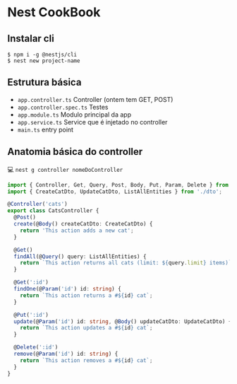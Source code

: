# Nest CookBook

## Instalar cli

```
$ npm i -g @nestjs/cli
$ nest new project-name
```

## Estrutura básica

- `app.controller.ts`	Controller (ontem tem GET, POST)
- `app.controller.spec.ts` Testes 
- `app.module.ts` Modulo principal da app
- `app.service.ts`	Service que é injetado no controller
- `main.ts`	entry point

## Anatomia básica do controller

💻 `nest g controller nomeDoController`

```ts
import { Controller, Get, Query, Post, Body, Put, Param, Delete } from '@nestjs/common';
import { CreateCatDto, UpdateCatDto, ListAllEntities } from './dto';

@Controller('cats')
export class CatsController {
  @Post()
  create(@Body() createCatDto: CreateCatDto) {
    return 'This action adds a new cat';
  }

  @Get()
  findAll(@Query() query: ListAllEntities) {
    return `This action returns all cats (limit: ${query.limit} items)`;
  }

  @Get(':id')
  findOne(@Param('id') id: string) {
    return `This action returns a #${id} cat`;
  }

  @Put(':id')
  update(@Param('id') id: string, @Body() updateCatDto: UpdateCatDto) {
    return `This action updates a #${id} cat`;
  }

  @Delete(':id')
  remove(@Param('id') id: string) {
    return `This action removes a #${id} cat`;
  }
}
```



